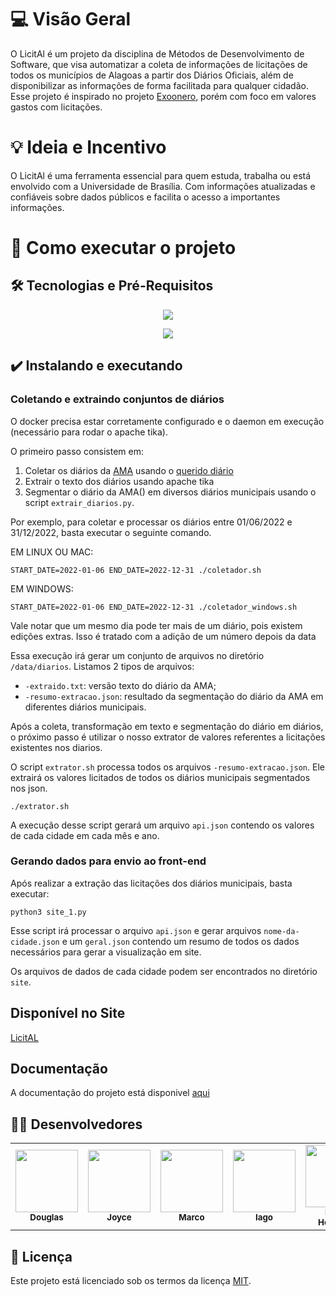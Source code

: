 # 💻 Visão Geral
O LicitAl é um projeto da disciplina de Métodos de Desenvolvimento de Software, que visa automatizar a coleta de informações de licitações de todos os municípios de Alagoas a partir dos Diários Oficiais, além de disponibilizar as informações de forma facilitada para qualquer cidadão. Esse projeto é inspirado no projeto [Exoonero](https://exoonero.org/sobre/), porém com foco em valores gastos com licitações.
	

# 💡 Ideia e Incentivo
O LicitAl é uma ferramenta essencial para quem estuda, trabalha ou está envolvido com a Universidade de Brasília. Com informações atualizadas e confiáveis sobre dados públicos e facilita o acesso a importantes informações.

# 🚀 Como executar o projeto
## 🛠 Tecnologias e Pré-Requisitos

<p align="center">
    <img src="https://img.shields.io/badge/python-%230095D5.svg?&style=for-the-badge&logo=python&logoColor=white"/>
</p>
<p align="center">
    <img src="https://img.shields.io/badge/Docker-2496ED?style=for-the-badge&logo=docker&logoColor=white"/>

## ✔️ Instalando e executando

### Coletando e extraindo conjuntos de diários

O docker precisa estar corretamente configurado e o daemon em execução (necessário para rodar o apache tika).

O primeiro passo consistem em:

1. Coletar os diários da [AMA]() usando o [querido diário]()
1. Extrair o texto dos diários usando apache tika
1. Segmentar o diário da AMA() em diversos diários municipais usando o script `extrair_diarios.py`.

Por exemplo, para coletar e processar os diários entre 01/06/2022 e 31/12/2022, basta executar o seguinte comando.

EM LINUX OU MAC:
```
START_DATE=2022-01-06 END_DATE=2022-12-31 ./coletador.sh
```
EM WINDOWS:
```
START_DATE=2022-01-06 END_DATE=2022-12-31 ./coletador_windows.sh
```

Vale notar que um mesmo dia pode ter mais de um diário, pois existem edições extras. Isso é tratado com a adição de um número depois da data 

Essa execução irá gerar um conjunto de arquivos no diretório `/data/diarios`. Listamos 2 tipos de arquivos:

- `-extraido.txt`: versão texto do diário da AMA;
- `-resumo-extracao.json`: resultado da segmentação do diário da AMA em diferentes diários municipais.

Após a coleta, transformação em texto e segmentação do diário em diários, o próximo passo é utilizar o nosso extrator de valores referentes a licitações existentes nos diarios.

O script `extrator.sh` processa todos os arquivos `-resumo-extracao.json`. Ele extrairá os valores licitados de todos os diários municipais segmentados nos json.

```
./extrator.sh
```

A execução desse script gerará um arquivo `api.json` contendo os valores de cada cidade em cada mês e ano.

### Gerando dados para envio ao front-end

Após realizar a extração das licitações dos diários municipais, basta executar:

```
python3 site_1.py
```

Esse script irá processar o arquivo `api.json` e gerar arquivos `nome-da-cidade.json` e um `geral.json` contendo um resumo de todos os dados necessários para gerar a visualização em site.

Os arquivos de dados de cada cidade podem ser encontrados no diretório `site`.

## Disponível no Site
[LicitAL](https://licital-front-end.vercel.app/)

## Documentação
A documentação do projeto está disponivel [aqui](https://unb-mds.github.io/2023-2-Squad03-LicitAL/)

## 👨‍💻 Desenvolvedores

<table>
	<tr>
		<td align="center"><a href="https://github.com/M4RINH0"><img src="https://github.com/M4RINH0.png?size=460" width="100px;" alt=""/><br /><sub><b>Douglas</b></sub></a><br /><a href="https://github.com/M4RINH0"></a></td>
        <td align="center"><a href="https://github.com/joycedio"><img src="https://github.com/joycedio.png?size=460" width="100px;" alt=""/><br /><sub><b>Joyce</b></sub></a><br /><a href="https://github.com/joycedio"></a></td>
		<td align="center"><a href="https://github.com/omascara2"><img src="https://github.com/omascara2.png?size=460" width="100px;" alt=""/><br /><sub><b>Marco</b></sub></a><br /><a href="https://github.com/omascara2"></a></td>
		<td align="center"><a href="https://github.com/Paxxaglia"><img src="https://github.com/Paxxaglia.png?size=460" width="100px;" alt=""/><br /><sub><b>Iago</b></sub></a><br /><a href="https://github.com/Paxxaglia"></a></td>
		<td align="center"><a href="https://github.com/PedroHenrique061"><img src="https://github.com/PedroHenrique061.png?size=460" width="100px;" alt=""/><br /><sub><b>Pedro Henrique </b></sub></a><br /><a href="https://github.com/PedroHenrique061"></a></td>
        <td align="center"><a href="https://github.com/brunocva"><img src="https://github.com/brunocva.png?size=460" width="100px;" alt=""/><br /><sub><b>Bruno</b></sub></a><br /><a href="https://github.com/Sooties"></a></td>
		<td align="center"><a href="https://github.com/Sooties"><img src="https://github.com/Sooties.png?size=460" width="100px;" alt=""/><br /><sub><b>Diego</b></sub></a><br /><a href="https://github.com/Sooties"></a></td>
		<td align="center"><a href="https://github.com/EstherSousa"><img src="https://github.com/EstherSousa.png?size=460" width="100px;" alt=""/><br /><sub><b>Esther</b></sub></a><br /><a href="https://github.com/Sooties"></a></td>
	</tr>
</table>

## 📝 Licença
Este projeto está licenciado sob os termos da licença 
[MIT](./LICENSE).
